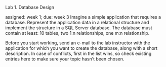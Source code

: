 Lab 1. Database Design

assigned: week 1; due: week 3
Imagine a simple application that requires a database. Represent the application data in a relational structure and implement the structure in a SQL Server database. The database must contain at least: 10 tables, two 1:n relationships, one m:n relationship.

Before you start working, send an e-mail to the lab instructor with the application for which you want to create the database, along with a short description. In case of conflicts, first in the list wins, so check existing entries here to make sure your topic hasn’t been chosen.
